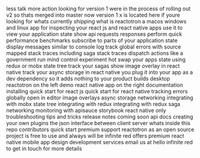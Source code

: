 less talk more action looking for version 1 were in the process of rolling out v2 so thats merged into master now version 1 x is located here if youre looking for whats currently shipping what is reactotron a macos windows and linux app for inspecting your react js and react native apps use it to view your application state show api requests responses perform quick performance benchmarks subscribe to parts of your application state display messages similar to console log track global errors with source mapped stack traces including saga stack traces dispatch actions like a government run mind control experiment hot swap your apps state using redux or mobx state tree track your sagas show image overlay in react native track your async storage in react native you plug it into your app as a dev dependency so it adds nothing to your product builds desktop reactotron on the left demo react native app on the right documentation installing quick start for react js quick start for react native tracking errors globally open in editor image overlays async storage networking integrating with mobx state tree integrating with redux integrating with redux saga networking monitoring with apisauce storybook react native only troubleshooting tips and tricks release notes coming soon api docs creating your own plugins the json interface between client server whats inside this repo contributors quick start premium support reactotron as an open source project is free to use and always will be infinite red offers premium react native mobile app design development services email us at hello infinite red to get in touch for more details